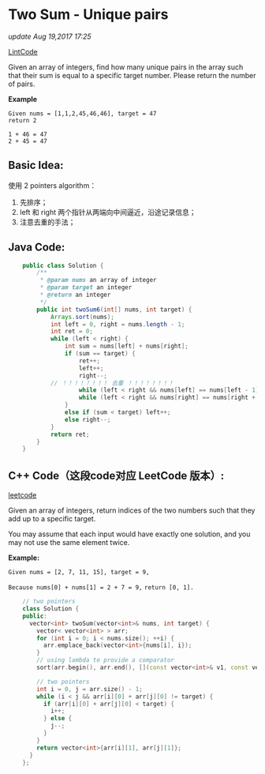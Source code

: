 # Two Sum - Unique pairs

_update Aug 19,2017 17:25_

[LintCode](http://www.lintcode.com/en/problem/two-sum-unique-pairs/)

Given an array of integers, find how many unique pairs in the array such that their sum is equal to a specific target number. Please return the number of pairs.

**Example**

```text
Given nums = [1,1,2,45,46,46], target = 47
return 2

1 + 46 = 47
2 + 45 = 47
```

## Basic Idea:

使用 2 pointers algorithm：

1. 先排序；
2. left 和 right 两个指针从两端向中间逼近，沿途记录信息；
3. 注意去重的手法；

## Java Code:

```java
    public class Solution {
        /**
         * @param nums an array of integer
         * @param target an integer
         * @return an integer
         */
        public int twoSum6(int[] nums, int target) {
            Arrays.sort(nums);
            int left = 0, right = nums.length - 1;
            int ret = 0;
            while (left < right) {
                int sum = nums[left] + nums[right];
                if (sum == target) {
                    ret++;
                    left++;
                    right--;
            // ！！！！！！！！ 去重 ！！！！！！！！
                    while (left < right && nums[left] == nums[left - 1]) left++;
                    while (left < right && nums[right] == nums[right + 1]) right--;
                }
                else if (sum < target) left++;
                else right--;
            }
            return ret;
        }
    }
```

## C++ Code（这段code对应 LeetCode 版本）:

[leetcode](https://leetcode.com/problems/two-sum/description/)

Given an array of integers, return indices of the two numbers such that they add up to a specific target.

You may assume that each input would have exactly one solution, and you may not use the same element twice.

**Example:**

`Given nums = [2, 7, 11, 15], target = 9,`

`Because nums[0] + nums[1] = 2 + 7 = 9,` `return [0, 1].`

```cpp
    // two pointers
    class Solution {
    public:
      vector<int> twoSum(vector<int>& nums, int target) {
        vector< vector<int> > arr;
        for (int i = 0; i < nums.size(); ++i) {
          arr.emplace_back(vector<int>{nums[i], i});
        }
        // using lambda to provide a comparator
        sort(arr.begin(), arr.end(), [](const vector<int>& v1, const vector<int>& v2) {return v1[0] < v2[0]; });

        // two pointers
        int i = 0, j = arr.size() - 1;
        while (i < j && arr[i][0] + arr[j][0] != target) {
          if (arr[i][0] + arr[j][0] < target) {
            i++;
          } else {
            j--;
          }
        }
        return vector<int>{arr[i][1], arr[j][1]};
      }
    };
```

